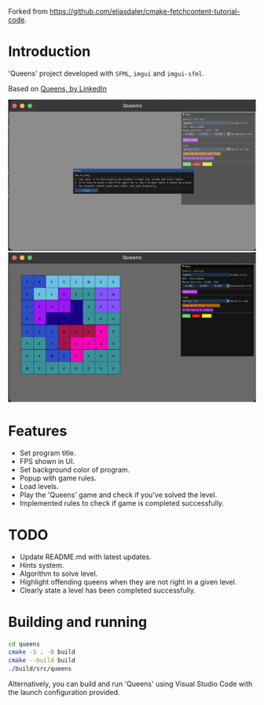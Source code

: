 Forked from https://github.com/eliasdaler/cmake-fetchcontent-tutorial-code.

# Introduction

'Queens' project developed with `SFML`, `imgui` and `imgui-sfml`.

Based on [Queens, by LinkedIn](https://www.linkedin.com/showcase/queens-game/)

[queens-game-screenshot]: images/overview_game.png
[queens-rules-screenshot]: images/overview_rules.png

[![Queens rules screenshot][queens-rules-screenshot]]()
[![Queens game screenshot][queens-game-screenshot]]()

# Features

- Set program title.
- FPS shown in UI.
- Set background color of program.
- Popup with game rules.
- Load levels.
- Play the 'Queens' game and check if you've solved the level.
- Implemented rules to check if game is completed successfully.

# TODO

- Update README.md with latest updates.
- Hints system.
- Algorithm to solve level.
- Highlight offending queens when they are not right in a given level.
- Clearly state a level has been completed successfully.

# Building and running

```sh
cd queens
cmake -S . -B build
cmake --build build
./build/src/queens
```

Alternatively, you can build and run 'Queens' using Visual Studio Code with the launch configuration provided.
